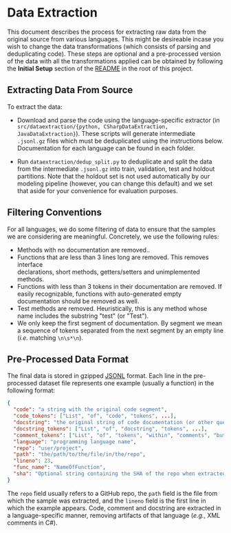 # Data Extraction

This document describes the process for extracting raw data from the original source from various languages.  This might be desireable incase you wish to change the data transformations (which consists of parsing and deduplicating code).  These steps are optional and a pre-processed version of the data with all the transformations applied can be obtained by following the **Initial Setup** section of the [README](/README.md) in the root of this project.

## Extracting Data From Source

To extract the data:

* Download and parse the code using the language-specific extractor (in `src/dataextraction/{python, CSharpDataExtraction, JavaDataExtraction}`).  These scripts will generate intermediate `.jsonl.gz` files which must be deduplicated using the instructions below. Documentation for each language can be found in each folder.

* Run `dataextraction/dedup_split.py` to deduplicate and split the data from the intermediate `.jsonl.gz` into train, validation, test and holdout partitions.  Note that the holdout set is not used automatically by our modeling pipeline (however, you can change this default) and we set that aside for your convenience for evaluation purposes.

## Filtering Conventions
For all languages, we do some filtering of data to ensure that the samples we are
considering are meaningful. Concretely, we use the following rules:

* Methods with no documentation are removed..
* Functions that are less than 3 lines long are removed. This removes interface  
  declarations, short methods, getters/setters and unimplemented methods.
* Functions with less than 3 tokens in their documentation are removed. If easily
  recognizable, functions with auto-generated empty documentation should be
  removed as well.
* Test methods are removed. Heuristically, this is any method whose name includes
  the substring "test" (or "Test").
* We only keep the first segment of documentation. By segment we mean a sequence
  of tokens separated from the next segment by an empty line (_i.e._ matching
  `\n\s*\n`).

## Pre-Processed Data Format

The final data is stored in gzipped [JSONL](http://jsonlines.org/) format.
Each line in the pre-processed dataset file represents one example (usually a function) in the
following format:

```json
{
  "code": "a string with the original code segment",
  "code_tokens": ["List", "of", "code", "tokens", ...],
  "docstring": "the original string of code documentation (or other query) about the code",
  "docstring_tokens": ["List", "of", "docstring", "tokens", ...],
  "comment_tokens": ["List", "of", "tokens", "within", "comments", "but", "not", "the", "docstring", ...],
  "language": "programming language name",
  "repo": "user/project",
  "path": "the/path/to/the/file/in/the/repo",
  "lineno": 23,
  "func_name": "NameOfFunction",
  "sha": "Optional string containing the SHA of the repo when extracted"
}
```

The `repo` field usually refers to a GitHub repo, the `path` field is the file from
which the sample was extracted, and the `lineno` field is the first line in which the
example appears.
Code, comment and docstring are extracted in a language-specific manner, removing
artifacts of that language (_e.g._, XML comments in C#).